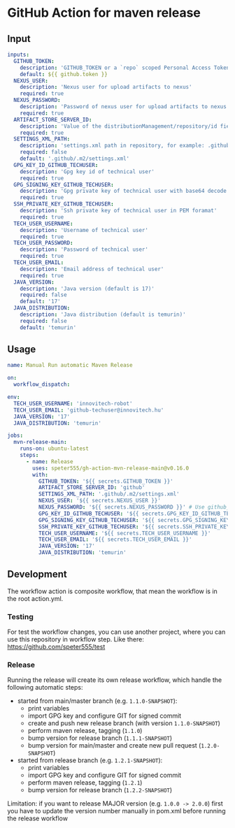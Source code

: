 # GitHub Action for maven release

## Input

```yaml
inputs:
  GITHUB_TOKEN:
    description: 'GITHUB_TOKEN or a `repo` scoped Personal Access Token (PAT)'
    default: ${{ github.token }}
  NEXUS_USER:
    description: 'Nexus user for upload artifacts to nexus'
    required: true
  NEXUS_PASSWORD:
    description: 'Password of nexus user for upload artifacts to nexus'
    required: true
  ARTIFACT_STORE_SERVER_ID:
    description: 'Value of the distributionManagement/repository/id field of the pom.xml'
    required: true
  SETTINGS_XML_PATH:
    description: 'settings.xml path in repository, for example: .github/.m2/settings.xml (in repository root, there is a .github folder ...'
    required: false
    default: '.github/.m2/settings.xml'
  GPG_KEY_ID_GITHUB_TECHUSER:
    description: 'Gpg key id of technical user'
    required: true
  GPG_SIGNING_KEY_GITHUB_TECHUSER:
    description: 'Gpg private key of technical user with base64 decode format'
    required: true
  SSH_PRIVATE_KEY_GITHUB_TECHUSER:
    description: 'Ssh private key of technical user in PEM foramat'
    required: true
  TECH_USER_USERNAME:
    description: 'Username of technical user'
    required: true
  TECH_USER_PASSWORD:
    description: 'Password of technical user'
    required: true
  TECH_USER_EMAIL:
    description: 'Email address of technical user'
    required: true
  JAVA_VERSION:
    description: 'Java version (default is 17)'
    required: false
    default: '17'
  JAVA_DISTRIBUTION:
    description: 'Java distribution (default is temurin)'
    required: false
    default: 'temurin'
```

## Usage

```yaml
name: Manual Run automatic Maven Release

on:
  workflow_dispatch:

env:
  TECH_USER_USERNAME: 'innovitech-robot'
  TECH_USER_EMAIL: 'github-techuser@innovitech.hu'
  JAVA_VERSION: '17'
  JAVA_DISTRIBUTION: 'temurin'

jobs:
  mvn-release-main:
    runs-on: ubuntu-latest
    steps:
      - name: Release
        uses: speter555/gh-action-mvn-release-main@v0.16.0
        with:
          GITHUB_TOKEN: '${{ secrets.GITHUB_TOKEN }}'
          ARTIFACT_STORE_SERVER_ID: 'github'
          SETTINGS_XML_PATH: '.github/.m2/settings.xml'
          NEXUS_USER: '${{ secrets.NEXUS_USER }}'
          NEXUS_PASSWORD: '${{ secrets.NEXUS_PASSWORD }}' # Use github_token value if github artifact stores use 
          GPG_KEY_ID_GITHUB_TECHUSER: '${{ secrets.GPG_KEY_ID_GITHUB_TECHUSER }}'
          GPG_SIGNING_KEY_GITHUB_TECHUSER: '${{ secrets.GPG_SIGNING_KEY_GITHUB_TECHUSER }}'
          SSH_PRIVATE_KEY_GITHUB_TECHUSER: '${{ secrets.SSH_PRIVATE_KEY_GITHUB_TECHUSER }}'
          TECH_USER_USERNAME: '${{ secrets.TECH_USER_USERNAME }}'
          TECH_USER_EMAIL: '${{ secrets.TECH_USER_EMAIL }}'
          JAVA_VERSION: '17'
          JAVA_DISTRIBUTION: 'temurin'
```

## Development

The workflow action is composite workflow, that mean the workflow is in the root action.yml.

### Testing

For test the workflow changes, you can use another project, where you can use this repository in workflow step. Like there: https://github.com/speter555/test

### Release

Running the release will create its own release workflow, which handle the following automatic steps:
- started from main/master branch (e.g. `1.1.0-SNAPSHOT`): 
  - print variables
  - import GPG key and configure GIT for signed commit
  - create and push new release branch (with version `1.1.0-SNAPSHOT`)
  - perform maven release, tagging (`1.1.0`)
  - bump version for release branch (`1.1.1-SNAPSHOT`)
  - bump version for main/master and create new pull request (`1.2.0-SNAPSHOT`)
- started from release branch (e.g. `1.2.1-SNAPSHOT`):
  - print variables
  - import GPG key and configure GIT for signed commit
  - perform maven release, tagging (`1.2.1`)
  - bump version for release branch (`1.2.2-SNAPSHOT`)

Limitation: if you want to release MAJOR version (e.g. `1.0.0 -> 2.0.0`) first you have to update the version number manually in pom.xml before running the release workflow
 
